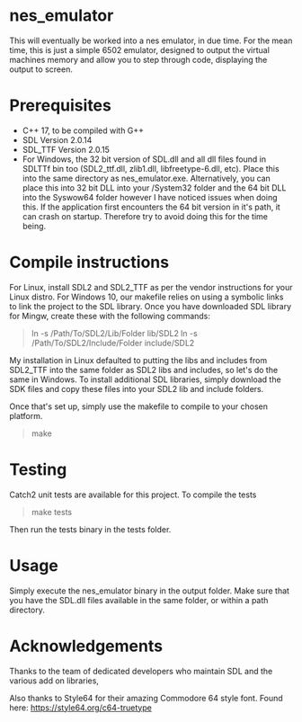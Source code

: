 # nes_emulator
This will eventually be worked into a nes emulator, in due time. For the mean time, this is just a simple 6502 emulator, designed to output the virtual machines memory and allow you to step through code, displaying the output to screen.

# Prerequisites

- C++ 17, to be compiled with G++
- SDL Version 2.0.14 
- SDL_TTF Version 2.0.15
- For Windows, the 32 bit version of SDL.dll and all dll files found in SDLTTf bin too (SDL2_ttf.dll, zlib1.dll, libfreetype-6.dll, etc). Place this into the same directory as nes_emulator.exe. Alternatively, you can place this into 32 bit DLL into your /System32 folder and the 64 bit DLL into the Syswow64 folder however I have noticed issues when doing this. If the application first encounters the 64 bit version in it's path, it can crash on startup. Therefore try to avoid doing this for the time being.  

# Compile instructions

For Linux, install SDL2 and SDL2_TTF as per the vendor instructions for your Linux distro.
For Windows 10, our makefile relies on using a symbolic links to link the project to the SDL library. Once you have downloaded SDL library for Mingw, create these with the following commands: 

>  ln -s /Path/To/SDL2/Lib/Folder lib/SDL2
>  ln -s /Path/To/SDL2/Include/Folder include/SDL2

My installation in Linux defaulted to putting the libs and includes from SDL2_TTF into the same folder as SDL2 libs and includes, so let's do the same in Windows. To install additional SDL libraries, simply download the SDK files and copy these files into your SDL2 lib and include folders. 

Once that's set up, simply use the makefile to compile to your chosen platform. 
> make

# Testing

Catch2 unit tests are available for this project. To compile the tests
> make tests

Then run the tests binary in the tests folder. 

# Usage

Simply execute the nes_emulator binary in the output folder. Make sure that you have the SDL.dll files available in the same folder, or within a path directory. 

# Acknowledgements

Thanks to the team of dedicated developers who maintain SDL and the various add on libraries,

Also thanks to Style64 for their amazing Commodore 64 style font. Found here: https://style64.org/c64-truetype